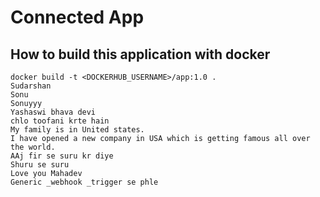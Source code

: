 # Connected App

## How to build this application with docker
```
docker build -t <DOCKERHUB_USERNAME>/app:1.0 .
Sudarshan
Sonu
Sonuyyy
Yashaswi bhava devi
chlo toofani krte hain
My family is in United states.
I have opened a new company in USA which is getting famous all over the world.
AAj fir se suru kr diye
Shuru se suru
Love you Mahadev
Generic _webhook _trigger se phle
```
